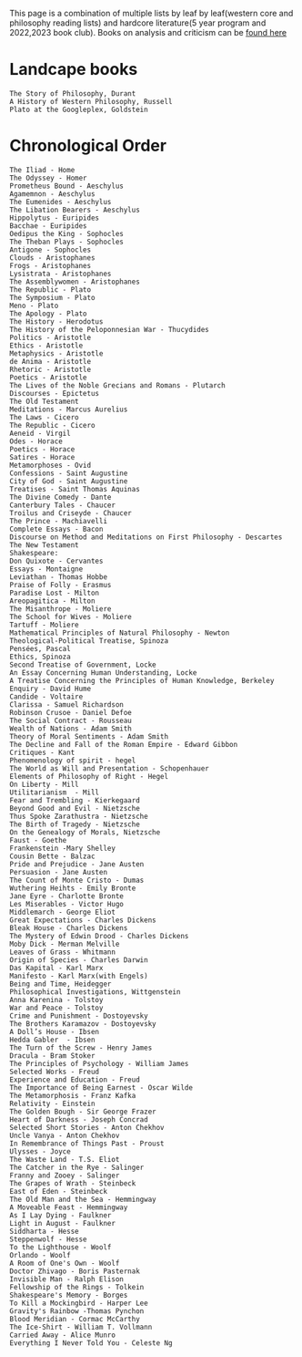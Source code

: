 This page is a combination of multiple lists by leaf by leaf(western core and philosophy reading lists) and hardcore literature(5 year program and 2022,2023 book club). Books on analysis and criticism can be [found here]() 

# Landcape books
    The Story of Philosophy, Durant
    A History of Western Philosophy, Russell
    Plato at the Googleplex, Goldstein
# Chronological Order
    The Iliad - Home
    The Odyssey - Homer
    Prometheus Bound - Aeschylus
    Agamemnon - Aeschylus
    The Eumenides - Aeschylus
    The Libation Bearers - Aeschylus
    Hippolytus - Euripides
    Bacchae - Euripides
    Oedipus the King - Sophocles
    The Theban Plays - Sophocles
    Antigone - Sophocles
    Clouds - Aristophanes
    Frogs - Aristophanes
    Lysistrata - Aristophanes
    The Assemblywomen - Aristophanes
    The Republic - Plato
    The Symposium - Plato
    Meno - Plato
    The Apology - Plato
    The History - Herodotus
    The History of the Peloponnesian War - Thucydides
    Politics - Aristotle
    Ethics - Aristotle
    Metaphysics - Aristotle
    de Anima - Aristotle
    Rhetoric - Aristotle
    Poetics - Aristotle
    The Lives of the Noble Grecians and Romans - Plutarch
    Discourses - Epictetus
    The Old Testament
    Meditations - Marcus Aurelius
    The Laws - Cicero
    The Republic - Cicero
    Aeneid - Virgil
    Odes - Horace
    Poetics - Horace
    Satires - Horace
    Metamorphoses - Ovid
    Confessions - Saint Augustine
    City of God - Saint Augustine
    Treatises - Saint Thomas Aquinas
    The Divine Comedy - Dante
    Canterbury Tales - Chaucer
    Troilus and Criseyde - Chaucer
    The Prince - Machiavelli
    Complete Essays - Bacon
    Discourse on Method and Meditations on First Philosophy - Descartes
    The New Testament
    Shakespeare:
    Don Quixote - Cervantes
    Essays - Montaigne
    Leviathan - Thomas Hobbe
    Praise of Folly - Erasmus
    Paradise Lost - Milton
    Areopagitica - Milton
    The Misanthrope - Moliere
    The School for Wives - Moliere
    Tartuff - Moliere
    Mathematical Principles of Natural Philosophy - Newton
    Theological-Political Treatise, Spinoza
    Pensées, Pascal
    Ethics, Spinoza
    Second Treatise of Government, Locke
    An Essay Concerning Human Understanding, Locke
    A Treatise Concerning the Principles of Human Knowledge, Berkeley
    Enquiry - David Hume
    Candide - Voltaire
    Clarissa - Samuel Richardson
    Robinson Crusoe - Daniel Defoe
    The Social Contract - Rousseau
    Wealth of Nations - Adam Smith
    Theory of Moral Sentiments - Adam Smith
    The Decline and Fall of the Roman Empire - Edward Gibbon
    Critiques - Kant
    Phenomenology of spirit - hegel
    The World as Will and Presentation - Schopenhauer
    Elements of Philosophy of Right - Hegel
    On Liberty - Mill
    Utilitarianism  - Mill
    Fear and Trembling - Kierkegaard
    Beyond Good and Evil - Nietzsche
    Thus Spoke Zarathustra - Nietzsche
    The Birth of Tragedy - Nietzsche
    On the Genealogy of Morals, Nietzsche
    Faust - Goethe
    Frankenstein -Mary Shelley
    Cousin Bette - Balzac
    Pride and Prejudice - Jane Austen
    Persuasion - Jane Austen
    The Count of Monte Cristo - Dumas
    Wuthering Heihts - Emily Bronte
    Jane Eyre - Charlotte Bronte
    Les Miserables - Victor Hugo
    Middlemarch - George Eliot
    Great Expectations - Charles Dickens
    Bleak House - Charles Dickens
    The Mystery of Edwin Drood - Charles Dickens
    Moby Dick - Merman Melville
    Leaves of Grass - Whitmann
    Origin of Species - Charles Darwin
    Das Kapital - Karl Marx
    Manifesto - Karl Marx(with Engels)
    Being and Time, Heidegger
    Philosophical Investigations, Wittgenstein
    Anna Karenina - Tolstoy
    War and Peace - Tolstoy
    Crime and Punishment - Dostoyevsky
    The Brothers Karamazov - Dostoyevsky
    A Doll’s House - Ibsen
    Hedda Gabler  - Ibsen
    The Turn of the Screw - Henry James
    Dracula - Bram Stoker
    The Principles of Psychology - William James
    Selected Works - Freud
    Experience and Education - Freud
    The Importance of Being Earnest - Oscar Wilde
    The Metamorphosis - Franz Kafka
    Relativity - Einstein
    The Golden Bough - Sir George Frazer
    Heart of Darkness - Joseph Concrad
    Selected Short Stories - Anton Chekhov
    Uncle Vanya - Anton Chekhov
    In Remembrance of Things Past - Proust
    Ulysses - Joyce
    The Waste Land - T.S. Eliot
    The Catcher in the Rye - Salinger
    Franny and Zooey - Salinger
    The Grapes of Wrath - Steinbeck
    East of Eden - Steinbeck
    The Old Man and the Sea - Hemmingway
    A Moveable Feast - Hemmingway
    As I Lay Dying - Faulkner
    Light in August - Faulkner
    Siddharta - Hesse
    Steppenwolf - Hesse
    To the Lighthouse - Woolf
    Orlando - Woolf
    A Room of One's Own - Woolf
    Doctor Zhivago - Boris Pasternak
    Invisible Man - Ralph Elison
    Fellowship of the Rings - Tolkein
    Shakespeare's Memory - Borges
    To Kill a Mockingbird - Harper Lee
    Gravity's Rainbow -Thomas Pynchon
    Blood Meridian - Cormac McCarthy
    The Ice-Shirt - William T. Vollmann
    Carried Away - Alice Munro
    Everything I Never Told You - Celeste Ng
